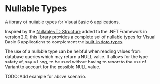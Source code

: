 # Nullable Types
A library of nullable types for Visual Basic 6 applications.

Inspired by the [Nullable\<T\> Structure](https://msdn.microsoft.com/en-us/library/b3h38hb0%28v=vs.100%29.aspx) added to the .NET Framework in version 2.0, this library provides a complete set of nullable types for Visual Basic 6 applications to complement the [built-in data types](https://msdn.microsoft.com/en-us/library/aa263420%28v=vs.60%29.aspx).

The use of a nullable type can be helpful when reading values from database queries which may return a NULL value. It allows for the type safety of, say a Long, to be used without having to resort to the use of Variant to account for the possible NULL value.

TODO: Add example for above scenario.
